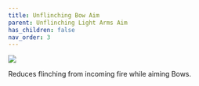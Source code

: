 ```yaml
---
title: Unflinching Bow Aim
parent: Unflinching Light Arms Aim
has_children: false
nav_order: 3
---
```


![](https://bungie.net/common/destiny2_content/icons/de6ddfd71b47c9828a1c04b6a5a39766.png)

Reduces flinching from incoming fire while aiming Bows.
